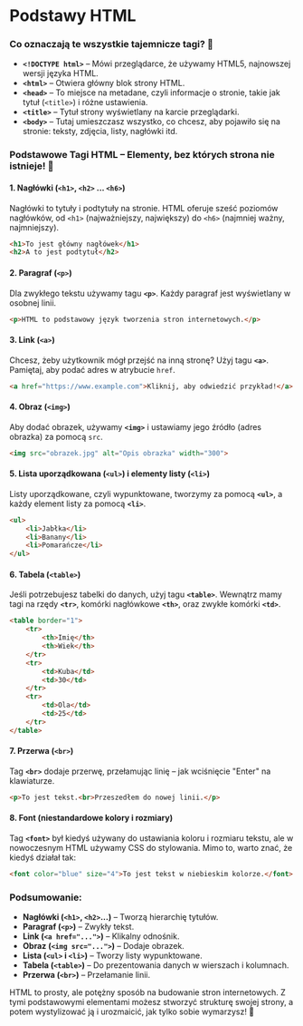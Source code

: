 # Podstawy HTML
### Co oznaczają te wszystkie tajemnicze tagi? 👀

- **`<!DOCTYPE html>`** – Mówi przeglądarce, że używamy HTML5, najnowszej wersji języka HTML.
- **`<html>`** – Otwiera główny blok strony HTML.
- **`<head>`** – To miejsce na metadane, czyli informacje o stronie, takie jak tytuł (`<title>`) i różne ustawienia.
- **`<title>`** – Tytuł strony wyświetlany na karcie przeglądarki.
- **`<body>`** – Tutaj umieszczasz wszystko, co chcesz, aby pojawiło się na stronie: teksty, zdjęcia, listy, nagłówki itd.

### Podstawowe Tagi HTML – Elementy, bez których strona nie istnieje! 🧱

#### 1. **Nagłówki (`<h1>`, `<h2>` ... `<h6>`)**

Nagłówki to tytuły i podtytuły na stronie. HTML oferuje sześć poziomów nagłówków, od `<h1>` (najważniejszy, największy) do `<h6>` (najmniej ważny, najmniejszy).

```html
<h1>To jest główny nagłówek</h1>
<h2>A to jest podtytuł</h2>
```

#### 2. **Paragraf (`<p>`)**

Dla zwykłego tekstu używamy tagu **`<p>`**. Każdy paragraf jest wyświetlany w osobnej linii.

```html
<p>HTML to podstawowy język tworzenia stron internetowych.</p>
```

#### 3. **Link (`<a>`)**

Chcesz, żeby użytkownik mógł przejść na inną stronę? Użyj tagu **`<a>`**. Pamiętaj, aby podać adres w atrybucie `href`.

```html
<a href="https://www.example.com">Kliknij, aby odwiedzić przykład!</a>
```

#### 4. **Obraz (`<img>`)**

Aby dodać obrazek, używamy **`<img>`** i ustawiamy jego źródło (adres obrazka) za pomocą `src`.

```html
<img src="obrazek.jpg" alt="Opis obrazka" width="300">
```

#### 5. **Lista uporządkowana (`<ul>`) i elementy listy (`<li>`)**

Listy uporządkowane, czyli wypunktowane, tworzymy za pomocą **`<ul>`**, a każdy element listy za pomocą **`<li>`**.

```html
<ul>
    <li>Jabłka</li>
    <li>Banany</li>
    <li>Pomarańcze</li>
</ul>
```

#### 6. **Tabela (`<table>`)**

Jeśli potrzebujesz tabelki do danych, użyj tagu **`<table>`**. Wewnątrz mamy tagi na rzędy **`<tr>`**, komórki nagłówkowe **`<th>`**, oraz zwykłe komórki **`<td>`**.

```html
<table border="1">
    <tr>
        <th>Imię</th>
        <th>Wiek</th>
    </tr>
    <tr>
        <td>Kuba</td>
        <td>30</td>
    </tr>
    <tr>
        <td>Ola</td>
        <td>25</td>
    </tr>
</table>
```

#### 7. **Przerwa (`<br>`)**

Tag **`<br>`** dodaje przerwę, przełamując linię – jak wciśnięcie "Enter" na klawiaturze.

```html
<p>To jest tekst.<br>Przeszedłem do nowej linii.</p>
```

#### 8. **Font (niestandardowe kolory i rozmiary)**

Tag **`<font>`** był kiedyś używany do ustawiania koloru i rozmiaru tekstu, ale w nowoczesnym HTML używamy CSS do stylowania. Mimo to, warto znać, że kiedyś działał tak:

```html
<font color="blue" size="4">To jest tekst w niebieskim kolorze.</font>
```

### Podsumowanie:

- **Nagłówki (`<h1>`, `<h2>`...)** – Tworzą hierarchię tytułów.
- **Paragraf (`<p>`)** – Zwykły tekst.
- **Link (`<a href="...">`)** – Klikalny odnośnik.
- **Obraz (`<img src="...">`)** – Dodaje obrazek.
- **Lista (`<ul>` i `<li>`)** – Tworzy listy wypunktowane.
- **Tabela (`<table>`)** – Do prezentowania danych w wierszach i kolumnach.
- **Przerwa (`<br>`)** – Przełamanie linii.

HTML to prosty, ale potężny sposób na budowanie stron internetowych. Z tymi podstawowymi elementami możesz stworzyć strukturę swojej strony, a potem wystylizować ją i urozmaicić, jak tylko sobie wymarzysz! 🌟